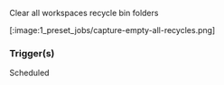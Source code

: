
Clear all workspaces recycle bin folders

[:image:1_preset_jobs/capture-empty-all-recycles.png]

### Trigger(s)
Scheduled


